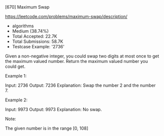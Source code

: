 [670] Maximum Swap  

https://leetcode.com/problems/maximum-swap/description/

* algorithms
* Medium (38.74%)
* Total Accepted:    22.7K
* Total Submissions: 58.7K
* Testcase Example:  '2736'


Given a non-negative integer, you could swap two digits at most once to get the maximum valued number. Return the maximum valued number you could get.


Example 1:

Input: 2736
Output: 7236
Explanation: Swap the number 2 and the number 7.



Example 2:

Input: 9973
Output: 9973
Explanation: No swap.




Note:

The given number is in the range [0, 108]


